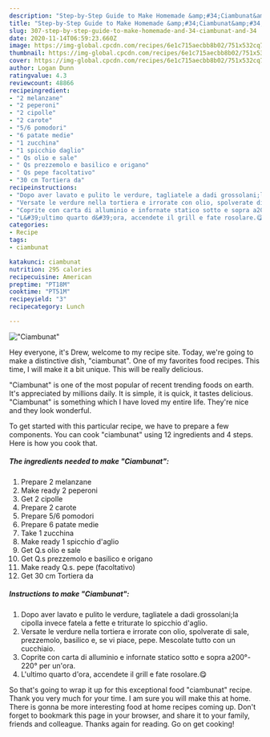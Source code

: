 ```yaml
---
description: "Step-by-Step Guide to Make Homemade &amp;#34;Ciambunat&amp;#34;"
title: "Step-by-Step Guide to Make Homemade &amp;#34;Ciambunat&amp;#34;"
slug: 307-step-by-step-guide-to-make-homemade-and-34-ciambunat-and-34
date: 2020-11-14T06:59:23.660Z
image: https://img-global.cpcdn.com/recipes/6e1c715aecbb8b02/751x532cq70/ciambunat-recipe-main-photo.jpg
thumbnail: https://img-global.cpcdn.com/recipes/6e1c715aecbb8b02/751x532cq70/ciambunat-recipe-main-photo.jpg
cover: https://img-global.cpcdn.com/recipes/6e1c715aecbb8b02/751x532cq70/ciambunat-recipe-main-photo.jpg
author: Logan Dunn
ratingvalue: 4.3
reviewcount: 48866
recipeingredient:
- "2 melanzane"
- "2 peperoni"
- "2 cipolle"
- "2 carote"
- "5/6 pomodori"
- "6 patate medie"
- "1 zucchina"
- "1 spicchio daglio"
- " Qs olio e sale"
- " Qs prezzemolo e basilico e origano"
- " Qs pepe facoltativo"
- "30 cm Tortiera da"
recipeinstructions:
- "Dopo aver lavato e pulito le verdure, tagliatele a dadi grossolani;la cipolla invece fatela a fette e triturate lo spicchio d&#39;aglio."
- "Versate le verdure nella tortiera e irrorate con olio, spolverate di sale, prezzemolo, basilico e, se vi piace, pepe. Mescolate tutto con un cucchiaio."
- "Coprite con carta di alluminio e infornate statico sotto e sopra a200°- 220° per un&#39;ora."
- "L&#39;ultimo quarto d&#39;ora, accendete il grill e fate rosolare.😋"
categories:
- Recipe
tags:
- ciambunat

katakunci: ciambunat 
nutrition: 295 calories
recipecuisine: American
preptime: "PT18M"
cooktime: "PT51M"
recipeyield: "3"
recipecategory: Lunch

---
```



![&#34;Ciambunat&#34;](https://img-global.cpcdn.com/recipes/6e1c715aecbb8b02/751x532cq70/ciambunat-recipe-main-photo.jpg)

Hey everyone, it's Drew, welcome to my recipe site. Today, we're going to make a distinctive dish, &#34;ciambunat&#34;. One of my favorites food recipes. This time, I will make it a bit unique. This will be really delicious.

&#34;Ciambunat&#34; is one of the most popular of recent trending foods on earth. It's appreciated by millions daily. It is simple, it is quick, it tastes delicious. &#34;Ciambunat&#34; is something which I have loved my entire life. They're nice and they look wonderful.




To get started with this particular recipe, we have to prepare a few components. You can cook &#34;ciambunat&#34; using 12 ingredients and 4 steps. Here is how you cook that.

<!--inarticleads1-->

##### The ingredients needed to make &#34;Ciambunat&#34;:

1. Prepare 2 melanzane
1. Make ready 2 peperoni
1. Get 2 cipolle
1. Prepare 2 carote
1. Prepare 5/6 pomodori
1. Prepare 6 patate medie
1. Take 1 zucchina
1. Make ready 1 spicchio d&#39;aglio
1. Get  Q.s olio e sale
1. Get  Q.s prezzemolo e basilico e origano
1. Make ready  Q.s. pepe (facoltativo)
1. Get 30 cm Tortiera da




<!--inarticleads2-->

##### Instructions to make &#34;Ciambunat&#34;:

1. Dopo aver lavato e pulito le verdure, tagliatele a dadi grossolani;la cipolla invece fatela a fette e triturate lo spicchio d&#39;aglio.
1. Versate le verdure nella tortiera e irrorate con olio, spolverate di sale, prezzemolo, basilico e, se vi piace, pepe. Mescolate tutto con un cucchiaio.
1. Coprite con carta di alluminio e infornate statico sotto e sopra a200°- 220° per un&#39;ora.
1. L&#39;ultimo quarto d&#39;ora, accendete il grill e fate rosolare.😋




So that's going to wrap it up for this exceptional food &#34;ciambunat&#34; recipe. Thank you very much for your time. I am sure you will make this at home. There is gonna be more interesting food at home recipes coming up. Don't forget to bookmark this page in your browser, and share it to your family, friends and colleague. Thanks again for reading. Go on get cooking!
